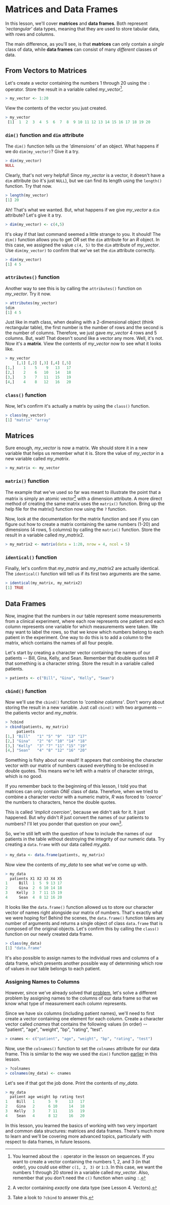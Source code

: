 # Matrices and Data Frames

In this lesson, we'll cover **matrices** and **data frames**. Both represent *'rectangular'* data types, meaning that they are used to store tabular data, with rows and columns.

The main difference, as you'll see, is that **matrices** can only contain a *single* class of data, while **data frames** can consist of many *different* classes of data.

## From Vectors to Matrices

Let's create a vector containing the numbers $1$ through $20$ using the `:` operator. Store the result in a variable called $my\_ vector$[^1].

[^1]: You learned about the `:` operator in the lesson on sequences. If you want to create a vector containing the numbers $1$, $2$, and $3$ (in that order), you could use either `c(1, 2, 3)` or `1:3`. In this case, we want the numbers $1$ through $20$ stored in a variable called $my\_ vector$. Also, remember that you don't need the `c()` function when using `:`.

```R
> my_vector <- 1:20
```

View the contents of the vector you just created.

```R
> my_vector
 [1]  1  2  3  4  5  6  7  8  9 10 11 12 13 14 15 16 17 18 19 20
```

### `dim()` function and `dim` attribute

The `dim()` function tells us the *'dimensions'* of an object. What happens if we do `dim(my_vector)`? Give it a try.

```R
> dim(my_vector)
NULL
```

Clearly, that's not very helpful! Since $my\_ vector$ is a vector, it doesn't have a `dim` attribute (so it's just `NULL`), but we can find its length using the `length()` function. Try that now.

```R
> length(my_vector)
[1] 20
```

Ah! That's what we wanted. But, what happens if we give $my\_ vector$ a `dim` attribute? Let's give it a try.

```R
> dim(my_vector) <- c(4,5)
```

It's okay if that last command seemed a little strange to you. It should! The `dim()` function allows you to get *OR* set the `dim` attribute for an $R$ object. In this case, we assigned the value `c(4, 5)` to the `dim` attribute of $my\_ vector$. Use `dim(my_vector)` to confirm that we've set the `dim` attribute correctly.

```R
> dim(my_vector)
[1] 4 5
```

### `attributes()` function

Another way to see this is by calling the `attributes()` function on $my\_ vector$. Try it now.

```R
> attributes(my_vector)
$dim
[1] 4 5
```

Just like in math class, when dealing with a 2-dimensional object (think rectangular table), the first number is the number of rows and the second is the number of columns. Therefore, we just gave $my\_ vector$ $4$ rows and $5$ columns. But, wait! That doesn't sound like a vector any more. Well, it's not. Now it's a **matrix**. View the contents of $my\_ vector$ now to see what it looks like.

```R
> my_vector
     [,1] [,2] [,3] [,4] [,5]
[1,]    1    5    9   13   17
[2,]    2    6   10   14   18
[3,]    3    7   11   15   19
[4,]    4    8   12   16   20
```

### `class()` function

Now, let's confirm it's actually a matrix by using the `class()` function.

```R
> class(my_vector)
[1] "matrix" "array" 
```

## Matrices

Sure enough, $my\_ vector$ is now a matrix. We should store it in a new variable that helps us remember what it is. Store the value of $my\_ vector$ in a new variable called $my\_ matrix$.

```R
> my_matrix <- my_vector
```

### `matrix()` function

The example that we've used so far was meant to illustrate the point that a matrix is simply an atomic vector[^2] with a dimension attribute. A more direct method of creating the same matrix uses the `matrix()` function. Bring up the help file for the matrix() function now using the `?` function.

[^2]: A vector containing *exactly* one data type (see Lesson 4. Vectors).

Now, look at the documentation for the matrix function and see if you can figure out how to create a matrix containing the same numbers ($1$-$20$) and dimensions ($4$ rows, $5$ columns) by calling the `matrix()` function. Store the result in a variable called $my\_ matrix2$.

```R
> my_matrix2 <- matrix(data = 1:20, nrow = 4, ncol = 5)
```

### `identical()` function

Finally, let's confirm that $my\_ matrix$ and $my\_ matrix2$ are actually identical. The `identical()` function will tell us if its first two arguments are the same.

```R
> identical(my_matrix, my_matrix2)
[1] TRUE
```

## Data Frames

Now, imagine that the numbers in our table represent some measurements from a clinical experiment, where each row represents one patient and each column represents one variable for which measurements were taken. We may want to label the rows, so that we know which numbers belong to each patient in the experiment. One way to do this is to add a column to the matrix, which contains the names of all four people.

Let's start by creating a character vector containing the names of our patients -- Bill, Gina, Kelly, and Sean. Remember that double quotes tell $R$ that something is a character string. Store the result in a variable called patients.

```R
> patients <- c("Bill", "Gina", "Kelly", "Sean")
```

### `cbind()` function

Now we'll use the `cbind()` function to *'combine columns'*. Don't worry about storing the result in a new variable. Just call `cbind()` with two arguments -- the patients vector and $my\_ matrix$.

```R
> ?cbind
> cbind(patients, my_matrix)
     patients                       
[1,] "Bill"   "1" "5" "9"  "13" "17"
[2,] "Gina"   "2" "6" "10" "14" "18"
[3,] "Kelly"  "3" "7" "11" "15" "19"
[4,] "Sean"   "4" "8" "12" "16" "20"
```

Something is fishy about our result! It appears that combining the character vector with our matrix of numbers caused everything to be enclosed in double quotes. This means we're left with a matrix of character strings, which is no good.

If you remember back to the beginning of this lesson, I told you that matrices can only contain *ONE* class of data. Therefore, when we tried to combine a character vector with a numeric matrix, $R$ was forced to *'coerce'* the numbers to characters, hence the double quotes.

This is called *'implicit coercion'*, because we didn't ask for it. It just happened. But why didn't $R$ just convert the names of our patients to numbers? I'll let you ponder that question on your own[^3].

[^3]: Take a look to `?cbind` to answer this.

So, we're still left with the question of how to include the names of our patients in the table without destroying the integrity of our numeric data. Try creating a `data.frame` with our data called $my_data$.

```R
> my_data <- data.frame(patients, my_matrix)
```

Now view the contents of $my\_ data$ to see what we've come up with.

```R
> my_data
  patients X1 X2 X3 X4 X5
1     Bill  1  5  9 13 17
2     Gina  2  6 10 14 18
3    Kelly  3  7 11 15 19
4     Sean  4  8 12 16 20
```

It looks like the `data.frame()` function allowed us to store our character vector of names right alongside our matrix of numbers. That's exactly what we were hoping for! Behind the scenes, the `data.frame()` function takes any number of arguments and returns a single object of class `data.frame` that is composed of the original objects. Let's confirm this by calling the `class()` function on our newly created data frame.

```R
> class(my_data)
[1] "data.frame"
```

It's also possible to assign names to the individual rows and columns of a data frame, which presents another possible way of determining which row of values in our table belongs to each patient.

### Assigning Names to Columns

However, since we've already solved that [problem](#cbind-function), let's solve a different problem by assigning names to the columns of our data frame so that we know what type of measurement each column represents.


Since we have six columns (including patient names), we'll need to first create a vector containing one element for each column. Create a character vector called $cnames$ that contains the following values (in order) -- "patient", "age", "weight", "bp", "rating", "test".

```R
> cnames <- c("patient", "age", "weight", "bp", "rating", "test")
```

Now, use the `colnames()` function to set the `colnames` attribute for our data frame. This is similar to the way we used the `dim()` function [earlier](#dim-function-and-dim-attribute) in this lesson.

```R
> ?colnames
> colnames(my_data) <- cnames
```

Let's see if that got the job done. Print the contents of $my\_ data$.

```R
> my_data
  patient age weight bp rating test
1    Bill   1      5  9     13   17
2    Gina   2      6 10     14   18
3   Kelly   3      7 11     15   19
4    Sean   4      8 12     16   20
```

In this lesson, you learned the basics of working with two very important and common data structures: matrices and data frames. There's much more to learn and we'll be covering more advanced topics, particularly with respect to data frames, in future lessons.


